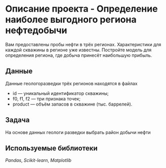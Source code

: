 # Описание проекта - Определение наиболее выгодного региона нефтедобычи

Вам предоставлены пробы нефти в трёх регионах.
Характеристики для каждой скважины в регионе уже известны. Постройте модель для определения региона, где добыча принесёт наибольшую прибыль. 

## Данные

Данные геологоразведки трёх регионов находятся в файлах

- id — уникальный идентификатор скважины;
- f0, f1, f2 — три признака точек;
- product — объём запасов в скважине (тыс. баррелей).

## Задача

На основе данных геологи разведки выбрать район добычи нефти

## Используемые библиотеки
*Pandas*, *Scikit-learn*, *Matplotlib*
